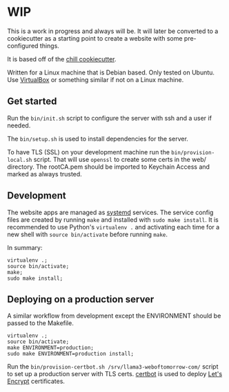 # WIP

This is a work in progress and always will be.  It will later be converted to
a cookiecutter as a starting point to create a website with some pre-configured
things.

It is based off of the [chill cookiecutter](https://github.com/jkenlooper/cookiecutter-chill).

Written for a Linux machine that is Debian based.  Only tested on Ubuntu.  Use
 [VirtualBox](https://www.virtualbox.org/) or something similar if not on
 a Linux machine.

## Get started

Run the `bin/init.sh` script to configure the server with ssh and a user if needed.

The `bin/setup.sh` is used to install dependencies for the server.

To have TLS (SSL) on your development machine run the `bin/provision-local.sh`
script. That will use `openssl` to create some certs in the web/ directory.
The rootCA.pem should be imported to Keychain Access and marked as always trusted.

## Development

The website apps are managed as 
[systemd](https://freedesktop.org/wiki/Software/systemd/) services.
The service config files are created by running `make` and installed with 
`sudo make install`.  It is recommended to use Python's `virtualenv .`
and activating each time for a new shell with `source bin/activate` before
running `make`.

In summary:

```
virtualenv .;
source bin/activate;
make;
sudo make install;
```


## Deploying on a production server

A similar workflow from development except the ENVIRONMENT should be passed to
the Makefile.  

```
virtualenv .;
source bin/activate;
make ENVIRONMENT=production;
sudo make ENVIRONMENT=production install;
```

Run the `bin/provision-certbot.sh /srv/llama3-weboftomorrow-com/`
script to set up a production server with TLS certs.
[certbot](https://certbot.eff.org/) is used to
deploy [Let's Encrypt](https://letsencrypt.org/) certificates.

<!--

## Developing

You should have already setup your machine with a root SSL certificate and
created the necessary files in the web directory. See the section below for the
guide on this.

Run this script if you know what you are doing and are skipping ahead.  
```
git init;

# Add chill image
git submodule add https://github.com/jkenlooper/chill.git chill;
git commit -m "Add chill submodule";
(cd chill; docker build -t chill .)

# Create db file and minimal other files
touch .env .htpasswd;
cat db.dump.sql | sqlite3 db;

# Build and start
docker-compose build;
docker-compose up -d;

# Did it work?
curl --cacert web/rootCA.pem https://localhost
```

To get started you will need Docker.  
[Download and install Docker](https://www.docker.com/community-edition#/download)
on your machine if you haven't already.

In the top level directory (where this README is) you will need to create
a `.env` file to store secret stuff like API keys and other environment
variables.  This file should not be committed to source control. See the 
[Docker documentation for env files](https://docs.docker.com/compose/env-file/)
for more information. If you have no need for it, just create an empty file.

A `.htpasswd` file should also be created in the top level directory.  It is
used by the stats container for protecting that route.  Either edit the NGINX
configs, or create this file with `htpasswd` command.

At the moment the chill docker image hasn't been published.  You can create one from the
latest branch with a Dockerfile ([chill](https://github.com/jkenlooper/chill))
and run `docker build -t chill .`.

### Configure the website to work with HTTPS for local development

For the staging or sandbox environment use a self-signed SSL certificate.  For production, [certbot](https://certbot.eff.org/) is used to
deploy [Let's Encrypt](https://letsencrypt.org/) certificates.

Follow along with these articles for a more full explanation.

- [How To Create a Self-Signed SSL Certificate for Nginx in Ubuntu 16.04](https://www.digitalocean.com/community/tutorials/how-to-create-a-self-signed-ssl-certificate-for-nginx-in-ubuntu-16-04)
- [Docs on openssl req](https://www.openssl.org/docs/manmaster/man1/req.html)
- [How to get HTTPS working on your local development environment in 5 minutes](https://medium.freecodecamp.org/how-to-get-https-working-on-your-local-development-environment-in-5-minutes-7af615770eec)

To set it up for HTTPS on localhost using a root SSL certificate that is on your own machine:

Generate a root SSL certificate
`openssl genrsa -des3 -out web/rootCA.key 2048`

Create the rootCA.pem and then import it to Keychain Access and mark it as always trusted.
`openssl req -x509 -new -nodes -key web/rootCA.key -sha256 -days 1024 -out web/rootCA.pem`

Create a certificate key for localhost and save it in web/server.key. Also
create the certificate signing request and save it in web/server.crt.

```
openssl req -new -sha256 -nodes -newkey rsa:2048 \
	-config web/server.csr.cnf \
	-out web/server.csr \
	-keyout web/server.key

openssl x509 -req -CAcreateserial -days 500 -sha256 \
	-in web/server.csr \
	-CA web/rootCA.pem \
	-CAkey web/rootCA.key \
	-out web/server.crt \
	-extfile web/v3.ext
```

Create a strong Diffie-Hellman group.

```
openssl dhparam -out web/dhparam.pem 2048
```

Now the web/server.key, web/server.crt, and web/dhparam.pem will be added to
the web docker container when building. Note that the web/server.key and
web/server.crt are not used in the production nginx conf.

### Building the site on your own machine

The _docker-compose.yml_ file will be used by default and is designed to be the
base of the other two configuration files.  The _docker-compose.override.yml_
is used when developing and _docker-compose.production.yml_ is for production.

Run the `docker-compose build` command within the same directory as the
_docker-compose.yml_ to build the docker images.  Note that by default this is
the same as 
`docker-compose -f docker-compose.yml -f docker-compose.override.yml build`

The database needs to be created or there will just be 404 pages.  This can be
done by `cat db.dump.sql | sqlite3 db` if you have sqlite3 installed on your
machine.

After building the docker images, run the `docker-compose up` command and the
site should be available at [http://localhost:8080](http://localhost:8080).

## Deployment

This uses [docker-machine commands](https://docs.docker.com/machine/overview/)
to deploy to a [DigitalOcean](https://www.digitalocean.com/) droplet.
A staging or sandbox environment can be set up on your own machine with
[VirtualBox](https://www.virtualbox.org/), but is not set up to use HTTPS.  

### Staging with VirtualBox

Test the production deployment on your own machine. Create a VirtualBox
host with docker. Note that the HTTPS won't work here unless you create a cert
for the staging address.

```
docker-machine create --driver virtualbox \
	 --virtualbox-disk-size 8000 \
	 --virtualbox-memory 2048 \
	 --virtualbox-no-share sandbox-llama3-weboftomorrow-com
```

Connect your shell to the new machine.

```
eval "$(docker-machine env sandbox-llama3-weboftomorrow-com)"
```

Build it by passing in the production config

```
docker-compose -f docker-compose.yml -f docker-compose.production.yml build
docker-compose -f docker-compose.yml -f docker-compose.production.yml up -d
```

### Deploy to DigitalOcean droplet

You will need to set the PAT environment variable to your digital ocean
personal access token.  

Create the server with the name 'dm-llama3-weboftomorrow-com-1' and
connect your shell.  Using the 'dm-**-1' naming to hint that this is a
docker-machine with the iteration or version of 1.  Update as necessary.

```
docker-machine create --driver digitalocean \
	--digitalocean-access-token $PAT \
	dm-llama3-weboftomorrow-com-1
eval "$(docker-machine env dm-llama3-weboftomorrow-com-1)"
```


```
docker-compose -f docker-compose.yml -f docker-compose.production.yml build
```

Note that the certbot container will be renewing the cert every month via cron,
but the registration part still needs to be done.  Set this up now by executing
the `certbot certonly` command in the certbot container.

```
docker-compose -f docker-compose.yml -f docker-compose.production.yml up -d web
```

TODO: this command handled by provision-certbot.sh script.
```
docker-compose -f docker-compose.yml -f docker-compose.production.yml \
  run --rm certbot \
  certbot certonly \
  --webroot --webroot-path /www/root \
  --domain llama3.weboftomorrow.com
```

Now that the letsencrypt certs have been made, the nginx conf can be updated to
use them.  Uncomment the ssl certs in the nginx conf and build again.

```
docker-compose -f docker-compose.yml -f docker-compose.production.yml build
docker-compose -f docker-compose.yml -f docker-compose.production.yml up -d
```
-->

